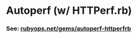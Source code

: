 # Autoperf (w/ HTTPerf.rb)

### See: [rubyops.net/gems/autoperf-httperfrb](http://www.rubyops.net/gems/autoperf-httperfrb)
